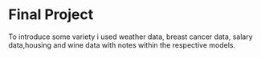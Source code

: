 # Final Project

To introduce some variety i used weather data, breast cancer data, salary data,housing and wine data with notes within the respective models.